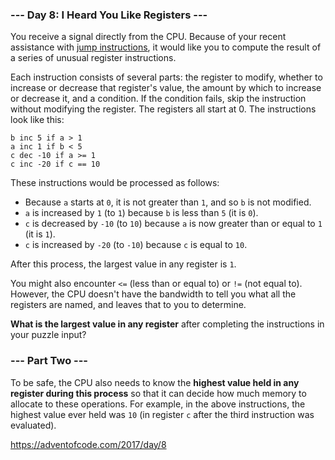 ### --- Day 8: I Heard You Like Registers ---

You receive a signal directly from the CPU. Because of your recent assistance with [jump instructions](https://adventofcode.com/2017/day/5), it would like you to compute the result of a series of unusual register instructions.

Each instruction consists of several parts: the register to modify, whether to increase or decrease that register's value, the amount by which to increase or decrease it, and a condition. If the condition fails, skip the instruction without modifying the register. The registers all start at 0. The instructions look like this:

```
b inc 5 if a > 1
a inc 1 if b < 5
c dec -10 if a >= 1
c inc -20 if c == 10
```

These instructions would be processed as follows:

* Because `a` starts at `0`, it is not greater than `1`, and so `b` is not modified.
* `a` is increased by `1` (to `1`) because `b` is less than `5` (it is `0`).
* `c` is decreased by `-10` (to `10`) because `a` is now greater than or equal to `1` (it is `1`).
* `c` is increased by `-20` (to `-10`) because `c` is equal to `10`.

After this process, the largest value in any register is `1`.

You might also encounter `<=` (less than or equal to) or `!=` (not equal to). However, the CPU doesn't have the bandwidth to tell you what all the registers are named, and leaves that to you to determine.

**What is the largest value in any register** after completing the instructions in your puzzle input?

### --- Part Two ---

To be safe, the CPU also needs to know the **highest value held in any register during this process** so that it can decide how much memory to allocate to these operations. For example, in the above instructions, the highest value ever held was `10` (in register `c` after the third instruction was evaluated).

https://adventofcode.com/2017/day/8
